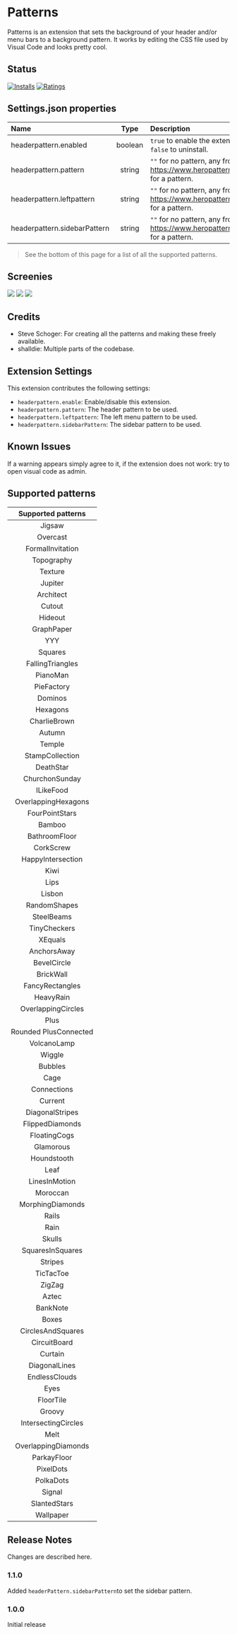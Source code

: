 # Patterns

Patterns is an extension that sets the background of your header and/or menu bars to a background pattern. It works by editing the CSS file used by Visual Code and looks pretty cool.

## Status

[![Installs](https://vsmarketplacebadge.apphb.com/installs/futs.headerpatterns.svg)](https://marketplace.visualstudio.com/items?itemName=futs.headerpatterns)
[![Ratings](https://vsmarketplacebadge.apphb.com/rating/futs.headerpatterns.svg)](https://vsmarketplacebadge.apphb.com/rating/futs.headerpatterns.svg)

## Settings.json properties

| Name                          | Type    | Description                                                                 |
| :---------------------------- | :-----: | :-------------------------------------------------------------------------- |
| headerpattern.enabled         | boolean | `true` to enable the extension, `false` to uninstall.                       |
| headerpattern.pattern         | string  | `""` for no pattern, any from: https://www.heropatterns.com/ for a pattern. |
| headerpattern.leftpattern     | string  | `""` for no pattern, any from: https://www.heropatterns.com/ for a pattern. |
| headerpattern.sidebarPattern | string  | `""` for no pattern, any from: https://www.heropatterns.com/ for a pattern. |

> See the bottom of this page for a list of all the supported patterns.

## Screenies

![](https://imgur.com/O7Aw5Xt.png)
![](https://imgur.com/bbjBzBy.png)
![](https://imgur.com/e0dYYk2.png)

## Credits

* Steve Schoger: For creating all the patterns and making these freely available.
* shalldie: Multiple parts of the codebase.

## Extension Settings

This extension contributes the following settings:

* `headerpattern.enable`: Enable/disable this extension.
* `headerpattern.pattern`: The header pattern to be used.
* `headerpattern.leftpattern`: The left menu pattern to be used.
* `headerpattern.sidebarPattern`: The sidebar pattern to be used.

## Known Issues

If a warning appears simply agree to it, if the extension does not work: try to open visual code as admin.

## Supported patterns

| Supported patterns                  |
| :---------------------------------: |
| Jigsaw                              |
| Overcast                            |
| FormalInvitation                    |
| Topography                          |
| Texture                             |
| Jupiter                             |
| Architect                           |
| Cutout                              |
| Hideout                             |
| GraphPaper                          |
| YYY                                 |
| Squares                             |
| FallingTriangles                    |
| PianoMan                            |
| PieFactory                          |
| Dominos                             |
| Hexagons                            |
| CharlieBrown                        |
| Autumn                              |
| Temple                              |
| StampCollection                     |
| DeathStar                           |
| ChurchonSunday                      |
| ILikeFood                           |
| OverlappingHexagons                 |
| FourPointStars                      |
| Bamboo                              |
| BathroomFloor                       |
| CorkScrew                           |
| HappyIntersection                   |
| Kiwi                                |
| Lips                                |
| Lisbon                              |
| RandomShapes                        |
| SteelBeams                          |
| TinyCheckers                        |
| XEquals                             |
| AnchorsAway                         |
| BevelCircle                         |
| BrickWall                           |
| FancyRectangles                     |
| HeavyRain                           |
| OverlappingCircles                  |
| Plus                                |
| Rounded PlusConnected               |
| VolcanoLamp                         |
| Wiggle                              |
| Bubbles                             |
| Cage                                |
| Connections                         |
| Current                             |
| DiagonalStripes                     |
| FlippedDiamonds                     |
| FloatingCogs                        |
| Glamorous                           |
| Houndstooth                         |
| Leaf                                |
| LinesInMotion                       |
| Moroccan                            |
| MorphingDiamonds                    |
| Rails                               |
| Rain                                |
| Skulls                              |
| SquaresInSquares                    |
| Stripes                             |
| TicTacToe                           |
| ZigZag                              |
| Aztec                               |
| BankNote                            |
| Boxes                               |
| CirclesAndSquares                   |
| CircuitBoard                        |
| Curtain                             |
| DiagonalLines                       |
| EndlessClouds                       |
| Eyes                                |
| FloorTile                           |
| Groovy                              |
| IntersectingCircles                 |
| Melt                                |
| OverlappingDiamonds                 |
| ParkayFloor                         |
| PixelDots                           |
| PolkaDots                           |
| Signal                              |
| SlantedStars                        |
| Wallpaper                           |

## Release Notes

Changes are described here.

### 1.1.0

Added `headerPattern.sidebarPattern`to set the sidebar pattern.

### 1.0.0

Initial release

